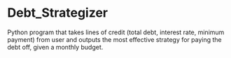 # Debt_Strategizer
Python program that takes lines of credit (total debt, interest rate, minimum payment) from user and outputs the most effective strategy for paying the debt off, given a monthly budget.
